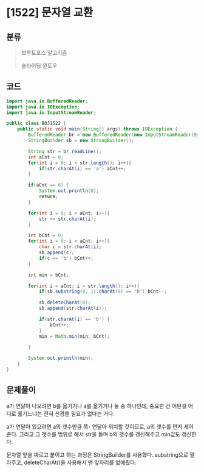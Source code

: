 # [1522] 문자열 교환

## 분류
> 브루트포스 알고리즘
> 
> 슬라이딩 윈도우

## 코드
```java
import java.io.BufferedReader;
import java.io.IOException;
import java.io.InputStreamReader;

public class BOJ1522 {
    public static void main(String[] args) throws IOException {
        BufferedReader br = new BufferedReader(new InputStreamReader(System.in));
        StringBuilder sb = new StringBuilder();

        String str = br.readLine();
        int aCnt = 0;
        for(int i = 0; i < str.length(); i++){
            if(str.charAt(i) == 'a') aCnt++;
        }

        if(aCnt == 0) {
            System.out.println(0);
            return;
        }

        for(int i = 0; i < aCnt; i++){
            str += str.charAt(i);
        }

        int bCnt = 0;
        for(int i = 0; i < aCnt; i++){
            char c = str.charAt(i);
            sb.append(c);
            if(c == 'b') bCnt++;
        }

        int min = bCnt;

        for(int i = aCnt; i < str.length(); i++){
            if(sb.substring(0, 1).charAt(0) == 'b') bCnt--;

            sb.deleteCharAt(0);
            sb.append(str.charAt(i));

            if(str.charAt(i) == 'b') {
                bCnt++;
            }
            min = Math.min(min, bCnt);

        }

        System.out.println(min);
    }
}

```

## 문제풀이

a가 연달아 나오려면 b를 옮기거나 a를 옮기거나 둘 중 하나인데, 중요한 건 어떤걸 어디로 옮기느냐는 전혀 신경쓸 필요가 없다는 거다. 

a가 연달아 있으려면 a의 갯수만큼 쭉- 연달아 위치할 것이므로, a의 갯수를 먼저 세어준다. 그리고 그 갯수를 범위로 해서 str을 돌며 b의 갯수를 갱신해주고 min값도 갱신한다. 

문자열 앞을 짜르고 붙이고 하는 과정은 StringBuilder를 사용했다. substring으로 짤라주고, deleteCharAt()을 사용해서 맨 앞자리를 없애줬다. 
